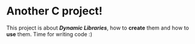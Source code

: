 # Another C project!
This project is about ***Dynamic Libraries***, how to **create** them and how to **use** them.
Time for writing code :)
